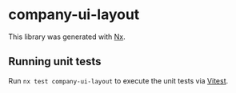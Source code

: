 # company-ui-layout

This library was generated with [Nx](https://nx.dev).

## Running unit tests

Run `nx test company-ui-layout` to execute the unit tests via [Vitest](https://vitest.dev/).
